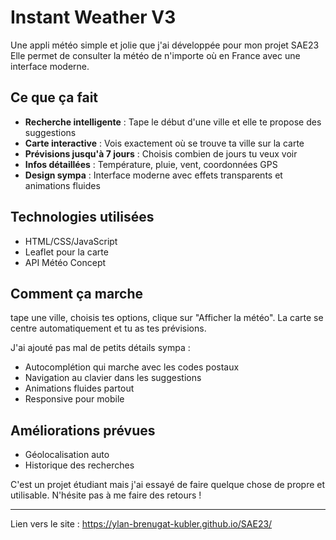 # Instant Weather V3 

Une appli météo simple et jolie que j'ai développée pour mon projet SAE23 Elle permet de consulter la météo de n'importe où en France avec une interface moderne.

## Ce que ça fait

- **Recherche intelligente** : Tape le début d'une ville et elle te propose des suggestions
- **Carte interactive** : Vois exactement où se trouve ta ville sur la carte
- **Prévisions jusqu'à 7 jours** : Choisis combien de jours tu veux voir
- **Infos détaillées** : Température, pluie, vent, coordonnées GPS
- **Design sympa** : Interface moderne avec effets transparents et animations fluides

## Technologies utilisées

- HTML/CSS/JavaScript 
- Leaflet pour la carte
- API Météo Concept 

## Comment ça marche

 tape une ville, choisis tes options, clique sur "Afficher la météo". La carte se centre automatiquement et tu as tes prévisions.

J'ai ajouté pas mal de petits détails sympa :
- Autocomplétion qui marche avec les codes postaux
- Navigation au clavier dans les suggestions
- Animations fluides partout
- Responsive pour mobile

## Améliorations prévues

- Géolocalisation auto
- Historique des recherches

C'est un projet étudiant mais j'ai essayé de faire quelque chose de propre et utilisable. N'hésite pas à me faire des retours !

---
Lien vers le site : https://ylan-brenugat-kubler.github.io/SAE23/